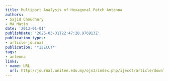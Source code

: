 ```yaml
---
title: Multiport Analysis of Hexagonal Patch Antenna
authors:
- Sajid Choudhury
- MA Matin
date: '2013-01-01'
publishDate: '2025-03-31T22:47:28.976913Z'
publication_types:
- article-journal
publication: '*IJECCT*'
tags:
- antenna
links:
- name: URL
  url: http://journal.uniten.edu.my/ojs3/index.php/ijecct/article/download/170/132
---
```

